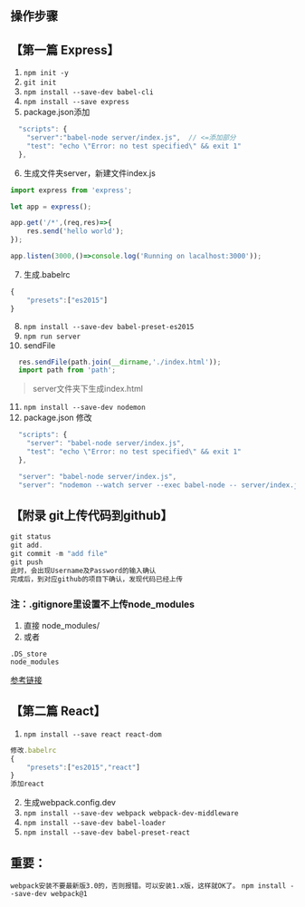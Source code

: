 ## 操作步骤
## 【第一篇 Express】
1. `npm init -y`
2. `git init`
3. `npm install --save-dev babel-cli`
4. `npm install --save express`
5. package.json添加
```javascript
  "scripts": {
    "server":"babel-node server/index.js",  // <=添加部分
    "test": "echo \"Error: no test specified\" && exit 1"
  },
```
6. 生成文件夹server，新建文件index.js
```javascript
import express from 'express';

let app = express();

app.get('/*',(req,res)=>{
    res.send('hello world');
});

app.listen(3000,()=>console.log('Running on lacalhost:3000'));
```
7. 生成.babelrc
```javascript
{
    "presets":["es2015"]
}
```
8. `npm install --save-dev babel-preset-es2015`
9. `npm run server`
10. sendFile
```javascript
  res.sendFile(path.join(__dirname,'./index.html'));
  import path from 'path';
```
> server文件夹下生成index.html
11. `npm install --save-dev nodemon`
12. package.json 修改
```javascript
  "scripts": {
    "server": "babel-node server/index.js",
    "test": "echo \"Error: no test specified\" && exit 1"
  },

  "server": "babel-node server/index.js",
  "server": "nodemon --watch server --exec babel-node -- server/index.js",
```
## 【附录 git上传代码到github】
```javascript
git status
git add.
git commit -m "add file"
git push
此时，会出现Username及Password的输入确认
完成后，到对应github的项目下确认，发现代码已经上传
```
### 注：.gitignore里设置不上传node_modules 
1. 直接 node_modules/
2. 或者
```
.DS_store
node_modules
```
[参考链接](http://www.cnblogs.com/dzxw2371/p/6141319.html)

## 【第二篇 React】
1. `npm install --save react react-dom`
```javascript
修改.babelrc
{
    "presets":["es2015","react"]
}
添加react
```
2. 生成webpack.config.dev
3. `npm install --save-dev webpack webpack-dev-middleware`
4. `npm install --save-dev babel-loader`
5. `npm install --save-dev babel-preset-react`

## 重要：
`webpack安装不要最新版3.0的，否则报错。可以安装1.x版，这样就OK了。`
`npm install --save-dev webpack@1`
